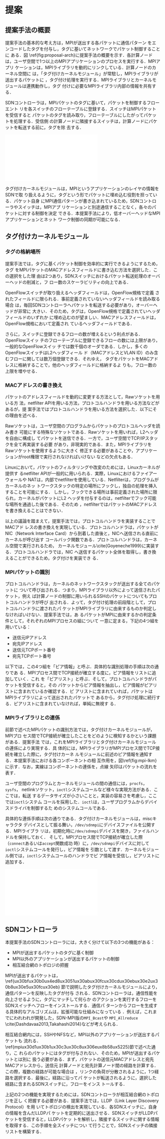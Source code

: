 # 提案

## 提案手法の概要

提案手法の基本的な考え方は，MPIが送出する各パケットに通信パターン
をエンコードしたタグを付与し，タグに基いてネットワークでパケット制御することに
ある．図 \ref{fig:proposal-arch}に提案手法の概要を示す．各計算ノード
は，ユーザ空間で1つ以上のMPIアプリケーションのプロセスを実行する．MPIアプリ
ケーションは，MPIライブラリを動的にリンクしている．計算ノードのカーネル空間に
は，「タグ付けカーネルモジュール」が常駐し，MPIライブラリが送出するパケットに
，タグ付け処理を実行する．MPIライブラリとカーネルモジュールは連携動作し，タグ
付けに必要なMPIライブラリ内部の情報を共有する．

SDNコントローラは，MPIパケットのタグに基いて，パケットを制御するフローエント
リを各スイッチのフローテーブルに登録する．スイッチはMPIパケットを受信すると
パケットのタグを読み取り，フローテーブルにしたがってパケットを処理する．受信側
の計算ノードに隣接するスイッチは，計算ノードにパケットを転送する前に，タグを除
去する．

![提案手法の概要\label{fig:proposal-arch}](proposal-arch.pdf)

タグ付けカーネルモジュールは，MPIというアプリケーションのレイヤの情報をSDNで取
り扱えるように，タグという形でパケットに埋め込む役割を担っている．パケット自身
にMPI通信パターンが書き込まれているため，SDNコントローラやスイッチは，MPIアプ
リケーションと別途通信することなく，各々のパケットに対する制御を決定
できる．本提案手法により，低オーバーヘッドなMPIアプリケーションとネット
ワーク制御の同期が可能になる．

## タグ付けカーネルモジュール

### タグの格納場所

提案手法では，タグに基くパケット制御を効率的に実行できるようにするため，タグ
をMPIパケットのMACアドレスフィールドに書き込む方法を選択した．この選択をした理
由は2つあり，SDNスイッチにおけるパケット転送処理のオーバーヘッドの削減と，フ
ロー数のスケーラビリティの向上である．

OpenFlowスイッチが取り扱えるヘッダフィールドは，OpenFlow規格で定義
されたフィールドに限られる．事前定義されていないヘッダフィールドを読み取る場合
は，毎回SDNコントローラへパケットを転送する必要があり，オーバーヘッドが非常に
大きい．そのため，タグは，OpenFlow規格で定義されていヘッダフィールドのいずれか
に埋め込むのが望ましい．MACアドレスフィールドは，OpenFlow規格において定義され
ているヘッダフィールドである．

さらに，スイッチに登録できるフローの数が増えるという利点がある．OpenFlowスイッ
チのフローテーブルに登録できるフローの数には上限があり，一般的なOpenFlowスイッ
チでは数千個のオーダである．しかし，多くのOpenFlowスイッチはL2ヘッダフィール
ド（MACアドレスとVLAN ID）のみ含むフローに関しては数万個登録できる．それゆえ，
タグをパケットをMACアドレスに格納することで，他のヘッダフィールドに格納するよ
りも，フロー数の上限を増やせる．

### MACアドレスの書き換え

パケットのアドレスフィールドを動的に変更する方法として，Rawソケットを用いる方
法，netfilter APIを用いる方法，プロトコルハンドラを用いる方法などがあるが，提
案手法ではプロトコルハンドラを用いる方法を選択した．以下にその理由を述べる．

Rawソケットは，ユーザ空間のプログラムからパケットのプロトコルヘッダを読み書き
可能にする特殊なソケットである．Rawソケットを用いれば，L2ヘッダを自由に構成し
てパケットを送信できる．一方で，ユーザ空間でTCP/IPスタックを全て再実装する必要
があり，非現実的である．また，MPIライブラリをRawソケットを使用するように大きく
修正する必要があることや，アプリケーションがroot権限で実行されなければいけない
などの欠点もある．

Linuxにおいて，パケットのフィルタリングや改変のためには，Linuxカーネルが提供す
るnetfilter APIが一般的に用いられる．実際，Linuxにおけるファイアーウォールや
NATは，内部でnetfilterを使用している．Netfilterは，プログラムがカーネルのネッ
トワークスタックの特定の場所にフックし，独自の処理を挿入することを可能にする．
しかし，フックできる場所は事前定義された場所に限られ，カーネルがパケットにL2
ヘッダを付与するのは，netfilterでフック可能な場所を通過した後である．そのため
，netfilterではパケットのMACアドレスを書き換えることはできない．

以上の議論を踏まえて，提案手法では，プロトコルハンドラを実装することでMACアド
レスの書き換えを実現している．プロトコルハンドラは，パケットがNIC（Network
Interface Card）から到着した直後と，NICへ送信される直前にカーネルが呼び出す
コールバック関数である．プロトコルハンドラは，カーネル空間で実行されるため，
カーネルモジュール\cite{Goyeneche1999}に実装する．プロトコルハンドラでは，NIC
へ送信するパケット全体を取得し，書き換えることができるため，タグ付けを実装でき
る．

### MPIパケットの識別

プロトコルハンドラは，カーネルのネットワークスタックが送出する全てのパケットに
ついて呼び出される．つまり，MPIライブラリ以外によって送信されたパケット，例え
ば計算ノードの制御に用いられるSSHのパケットについてもプロトコルハンドラが呼び
出される．よって，タグ付け処理の前段階として，プロトコルハンドラに渡されたパ
ケットがMPIライブラリに由来するものか判定しなければいけない．提案手法では，あ
るパケットがMPIに由来するかの判定条件として，それぞれのMPIプロセスの組について
一意に定まる，下記の4つ組を用いている：

- 送信元IPアドレス
- 宛先IPアドレス
- 送信元TCPポート番号
- 宛先TCPポート番号

以下では，この4つ組を「ピア情報」と呼ぶ．具体的な識別処理の手順は次の通りであ
る．MPIプロセス間でTCP接続が確立する度に，ピア情報をリストに追加していく．これ
を「ピアリスト」と呼ぶ．そして，プロトコルハンドラがパケットを受信すると，その
パケットからピア情報を抽出し，ピア情報がピアリストに含まれているか確認する．ピ
アリストに含まれていれば，パケットはMPIライブラリによって送出されたパケットで
あるから，タグ付け処理に続行する．ピアリストに含まれていなければ，単純に無視す
る．

### MPIライブラリとの連係

前節で述べたMPIパケットの識別方法では，タグ付けカーネルモジュールが，MPIプロ
セス間でTCP接続が確立したことをどのように検知するかという課題がある．提案手法
では，これをMPIライブラリとタグ付けカーネルモジュールの連係により実現する．具
体的には，MPIライブラリがMPIプロセス間でTCP接続を確立した際に，タグ付けカーネ
ルモジュールに前述のピア情報を通知する．本提案手法における各コンポーネントの相
互作用を，図\ref{fig:mpi-lkm}に示す．なお，実線はコンポーネントの連係を，点線
矢印はパケットの流れを表す．

ユーザ空間のプログラムとカーネルモジュールの間の通信には，`procfs`，`sysfs`，
netlinkソケット，`ioctl`システムコールなど様々な実現方法がある．ここでは，転送
するデータサイズが小さいことと，実装の容易さを考慮し，ここでは`ioctl`システム
コールを採用した．`ioctl`は，ユーザプログラムからデバイスドライバを制御するた
めのシステムコールである．

具体的な連係手順は次の通りである．タグ付けカーネルモジュールは，miscキャラクタ
デバイスとして振る舞い，`/dev/sdnmpi`にデバイスファイルを公開する．MPIライブラ
リは，初期化時に`/dev/sdnmpi`デバイスを開き，ファイルハンドルを保持しておく．
そして，MPIプロセス間でTCP接続が確立した際（`connect`あるいは`accept`関数成功
時）に，`/dev/sdnmpi`デバイスに対して`ioctl`システムコールを発行し，ピア情報を
引数として渡す．カーネルモジュール側では，`ioctl`システムコールのハンドラでピ
ア情報を受信し，ピアリストに追加する．

![タグ付けカーネルモジュールとMPIライブラリの連係\label{fig:mpi-lkm}](mpi-lkm.pdf)

## SDNコントローラ

本提案手法のSDNコントローラには，大きく分けて以下の3つの機能がある：

- MPIが送出するパケットのタグに基く制御
- MPI以外のアプリケーションが送出するパケットの制御
- 相互結合網のトポロジの把握

MPIが送出するパケットは，
\ref{ux30bfux30b0ux4ed8ux3051ux30abux30fcux30cdux30ebux30e2ux30b8ux30e5ux30fcux30eb}
節で説明したタグ付けカーネルモジュールにより，通信パターンを反映したタグが付与
される．SDNコントローラは，通信性能を向上させるように，タグにマッチして何らか
のアクションを実行するフローをSDNスイッチへフローをインストールする．通信パ
ターンからフローを生成する具体的なアルゴリズムは，拡張可能な仕組みになっている
．例えば，これまでにわれわれが開発した，SDN-MPI版の`MPI_Bcast`や
`MPI_Allreduce` \cite{Dashdavaa2013,Takahashi2014}などが考えられる．

相互結合網内には，SSHやNFSなど，MPI以外のアプリケーションが送出するパケットも
流れる．\ref{mpiux30d1ux30b1ux30c3ux30c8ux306eux8b58ux5225}節で述べた通り，こ
れらのパケットにはタグが付与されない．そのため，MPIが送出するパケットとは別に
扱う必要がある．まず，パケットの送信元MACアドレスと宛先MACアドレスから，送信元
計算ノードと宛先計算ノード間の経路を計算する．この際，複数の経路が可能な場合は
，リンクの負荷が分散されるように，1つ経路を選択する．最後に，経路に沿ってパ
ケットが転送されるように，選択した経路に含まれるSDNスイッチに，フローをインス
トールする．

上記の2つの機能を実現するためには，SDNコントローラが相互結合網のトポロジを正し
く把握する必要がある．提案手法では，LLDP（Link Layer Discovery Protocol）を用
いてトポロジの検出を実現している．各SDNスイッチに，自身の情報を含んだLLDPパ
ケットを定期的に送出させる．SDNスイッチがLLDPパケットを受信すると，LLDPパケッ
トを解析し，隣接するスイッチに関する情報を取得する．この手順を全スイッチについ
て行うことで，SDNスイッチの隣接リストを構築する．

